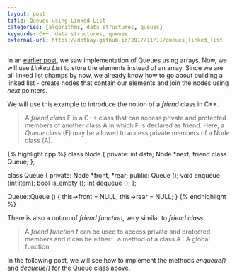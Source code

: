 ```yaml
---
layout: post
title: Queues using Linked List
categories: [algorithms, data structures, queues]
keywords: C++, data structures, queues
external-url: https://dotkay.github.io/2017/11/11/queues_linked_list
---
```


In an [earlier post](https://dotkay.github.io/2017/11/09/queues), we saw implementation of Queues using arrays. Now, we will use _Linked List_ to store the elements instead of an array. Since we are all linked list champs by now, we already know how to go about building a linked list - create nodes that contain our elements and join the nodes using _next_ pointers. 

We will use this example to introduce the notion of a _friend_ class in C++.

> A _friend class_ F is a C++ class that can access private and protected members of another class A in which F is declared as friend. Here, a _Queue_ class (F) may be allowed to access private members of a Node class (A).

{% highlight cpp %}
class Node {
  private:
    int data;
    Node *next;
    friend class Queue;
};

class Queue {
  private:
    Node *front, *rear;
  public:
    Queue ();
    void enqueue (int item);
    bool is_empty ();
    int dequeue ();
};

Queue::Queue () {
  this->front = NULL;
  this->rear = NULL;
}
{% endhighlight %}

There is also a notion of _friend function_, very similar to _friend class_:
> A _friend function_ f can be used to access private and protected members and it can be either:
. a method of a class A
.  A global function

In the following post, we will see how to implement the methods _enqueue()_ and _dequeue()_ for the Queue class above.